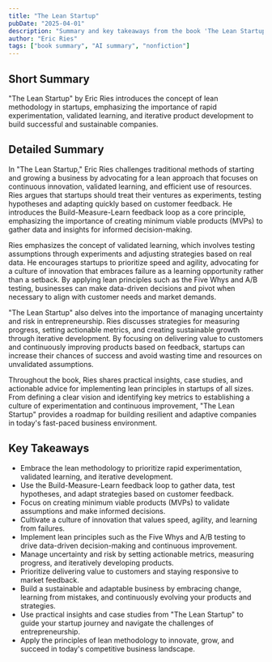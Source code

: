 ```yaml
---
title: "The Lean Startup"
pubDate: "2025-04-01"
description: "Summary and key takeaways from the book 'The Lean Startup' by Eric Ries."
author: "Eric Ries"
tags: ["book summary", "AI summary", "nonfiction"]
---
```


## Short Summary
"The Lean Startup" by Eric Ries introduces the concept of lean methodology in startups, emphasizing the importance of rapid experimentation, validated learning, and iterative product development to build successful and sustainable companies.

## Detailed Summary
In "The Lean Startup," Eric Ries challenges traditional methods of starting and growing a business by advocating for a lean approach that focuses on continuous innovation, validated learning, and efficient use of resources. Ries argues that startups should treat their ventures as experiments, testing hypotheses and adapting quickly based on customer feedback. He introduces the Build-Measure-Learn feedback loop as a core principle, emphasizing the importance of creating minimum viable products (MVPs) to gather data and insights for informed decision-making.

Ries emphasizes the concept of validated learning, which involves testing assumptions through experiments and adjusting strategies based on real data. He encourages startups to prioritize speed and agility, advocating for a culture of innovation that embraces failure as a learning opportunity rather than a setback. By applying lean principles such as the Five Whys and A/B testing, businesses can make data-driven decisions and pivot when necessary to align with customer needs and market demands.

"The Lean Startup" also delves into the importance of managing uncertainty and risk in entrepreneurship. Ries discusses strategies for measuring progress, setting actionable metrics, and creating sustainable growth through iterative development. By focusing on delivering value to customers and continuously improving products based on feedback, startups can increase their chances of success and avoid wasting time and resources on unvalidated assumptions.

Throughout the book, Ries shares practical insights, case studies, and actionable advice for implementing lean principles in startups of all sizes. From defining a clear vision and identifying key metrics to establishing a culture of experimentation and continuous improvement, "The Lean Startup" provides a roadmap for building resilient and adaptive companies in today's fast-paced business environment.

## Key Takeaways
- Embrace the lean methodology to prioritize rapid experimentation, validated learning, and iterative development.
- Use the Build-Measure-Learn feedback loop to gather data, test hypotheses, and adapt strategies based on customer feedback.
- Focus on creating minimum viable products (MVPs) to validate assumptions and make informed decisions.
- Cultivate a culture of innovation that values speed, agility, and learning from failures.
- Implement lean principles such as the Five Whys and A/B testing to drive data-driven decision-making and continuous improvement.
- Manage uncertainty and risk by setting actionable metrics, measuring progress, and iteratively developing products.
- Prioritize delivering value to customers and staying responsive to market feedback.
- Build a sustainable and adaptable business by embracing change, learning from mistakes, and continuously evolving your products and strategies.
- Use practical insights and case studies from "The Lean Startup" to guide your startup journey and navigate the challenges of entrepreneurship.
- Apply the principles of lean methodology to innovate, grow, and succeed in today's competitive business landscape.
